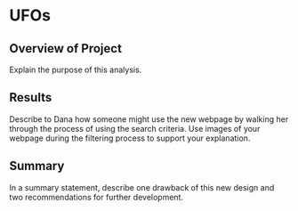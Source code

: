 # UFOs

## Overview of Project
Explain the purpose of this analysis.

## Results
Describe to Dana how someone might use the new webpage by walking her through the process of using the search criteria. Use images of your webpage during the filtering process to support your explanation.

## Summary
In a summary statement, describe one drawback of this new design and two recommendations for further development.
